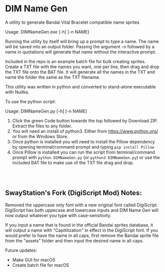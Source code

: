 # DIM Name Gen
A utility to generate Bandai Vital Bracelet compatible name sprites

Usage: DIMNameGen.exe [-h] [-n NAME]

Running the utility by itself will bring up a prompt to type a name. The name will be saved into an output folder.
Passing the argument -n followed by a name in quotations will generate that name without the interactive prompt.

Included in the repo is an example batch file for bulk creating sprites. Create a TXT file with the names you want, one per line, then drag and drop the TXT file onto the BAT file. It will generate all the names in the TXT and name the folder the same as the TXT filename. 

This utility was written in python and converted to stand-alone executable with Nuitka.

To use the python script:

Usage: DIMNameGen.py [-h] [-n NAME]

1. Click the green Code button  towards the top followed by Download ZIP. Extract the files to any folder.
2. You will need an install of python3. Either from https://www.python.org/ or from the Windows Store.
3. Once python is installed you will need to install the Pillow dependency by opening terminal/command prompt and typing `pip install Pillow`
4. Once Pillow is installed you can run the script from terminal/command prompt with `python DIMNameGen.py` (or `python3 DIMNameGen.py`) or use the included BAT file to make use of the TXT file drag and drop.

<br />
<br />

## **SwayStation's Fork (DigiScript Mod) Notes:**

Removed the uppercase only font with a new original font called DigiScript.
DigiScript has both uppecase and lowercase inputs and DIM Name Gen will now output whatever you type with case-sensitivity.

If you input a name that is found in the official Bandai sprites database, it will output a name with "Capitilization" in effect in the DigiScript font.
If you would prefer to have the name in all caps, first remove the Bandai sprite file from the "assets" folder and then input the desired name in all caps.


Future updates:
- Make GUI for macOS
- Create batch file for macOS
